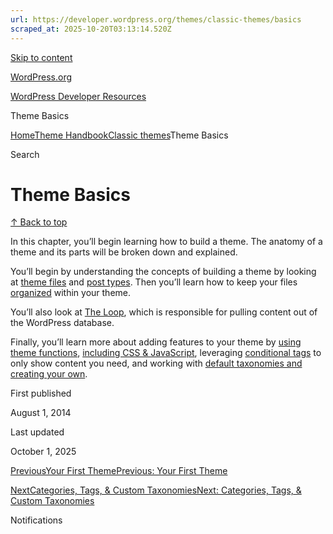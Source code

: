 ```yaml
---
url: https://developer.wordpress.org/themes/classic-themes/basics
scraped_at: 2025-10-20T03:13:14.520Z
---
```


[Skip to content](https://developer.wordpress.org/themes/classic-themes/basics/#wp--skip-link--target)

[WordPress.org](https://wordpress.org/)

[WordPress Developer Resources](https://developer.wordpress.org/)

Theme Basics


[Home](https://developer.wordpress.org/)[Theme Handbook](https://developer.wordpress.org/themes/)[Classic themes](https://developer.wordpress.org/themes/classic-themes/)Theme Basics

Search

# Theme Basics

[↑ Back to top](https://developer.wordpress.org/themes/classic-themes/basics/#wp--skip-link--target)

In this chapter, you’ll begin learning how to build a theme. The anatomy of a theme and its parts will be broken down and explained.

You’ll begin by understanding the concepts of building a theme by looking at [theme files](https://developer.wordpress.org/themes/basics/template-files/) and [post types](https://developer.wordpress.org/themes/basics/post-types/). Then you’ll learn how to keep your files [organized](https://developer.wordpress.org/themes/basics/organizing-theme-files/) within your theme.

You’ll also look at [The Loop](https://developer.wordpress.org/themes/basics/the-loop/ "The Loop"), which is responsible for pulling content out of the WordPress database.

Finally, you’ll learn more about adding features to your theme by [using theme functions](https://developer.wordpress.org/themes/basics/theme-functions/ "Theme Functions"), [including CSS & JavaScript](https://developer.wordpress.org/themes/basics/including-css-javascript/ "Including CSS & JavaScript"), leveraging [conditional tags](https://developer.wordpress.org/themes/basics/conditional-tags/ "Conditional Tags") to only show content you need, and working with [default taxonomies and creating your own](https://developer.wordpress.org/themes/basics/categories-tags-custom-taxonomies/).

First published

August 1, 2014

Last updated

October 1, 2025

[PreviousYour First ThemePrevious: Your First Theme](https://developer.wordpress.org/themes/classic-themes/your-first-theme/)

[NextCategories, Tags, & Custom TaxonomiesNext: Categories, Tags, & Custom Taxonomies](https://developer.wordpress.org/themes/classic-themes/basics/categories-tags-custom-taxonomies/)

Notifications